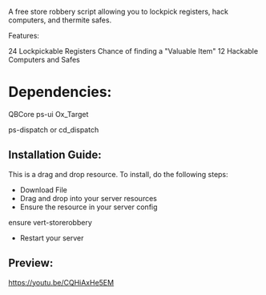 A free store robbery script allowing you to lockpick registers, hack computers, and thermite safes.

Features:

24 Lockpickable Registers
Chance of finding a "Valuable Item"
12 Hackable Computers and Safes

# Dependencies:

QBCore
ps-ui
Ox_Target

ps-dispatch or cd_dispatch

## Installation Guide:

This is a drag and drop resource. To install, do the following steps:

- Download File
- Drag and drop into your server resources
- Ensure the resource in your server config

ensure vert-storerobbery

- Restart your server

## Preview:

https://youtu.be/CQHiAxHe5EM